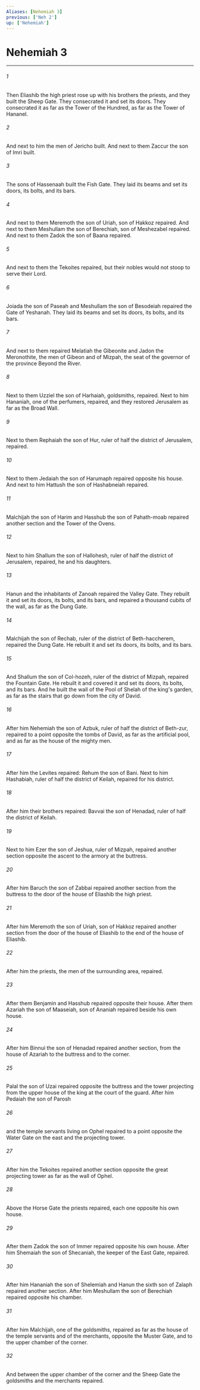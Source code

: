 ```yaml
---
Aliases: [Nehemiah 3]
previous: ['Neh 2']
up: ['Nehemiah']
---
```

# Nehemiah 3

***

 

###### 1 
Then Eliashib the high priest rose up with his brothers the priests, and they built the Sheep Gate. They consecrated it and set its doors. They consecrated it as far as the Tower of the Hundred, as far as the Tower of Hananel. 
 

###### 2 
And next to him the men of Jericho built. And next to them Zaccur the son of Imri built.
 
 

###### 3 
The sons of Hassenaah built the Fish Gate. They laid its beams and set its doors, its bolts, and its bars. 
 

###### 4 
And next to them Meremoth the son of Uriah, son of Hakkoz repaired. And next to them Meshullam the son of Berechiah, son of Meshezabel repaired. And next to them Zadok the son of Baana repaired. 
 

###### 5 
And next to them the Tekoites repaired, but their nobles would not stoop to serve their Lord.
 
 

###### 6 
Joiada the son of Paseah and Meshullam the son of Besodeiah repaired the Gate of Yeshanah. They laid its beams and set its doors, its bolts, and its bars. 
 

###### 7 
And next to them repaired Melatiah the Gibeonite and Jadon the Meronothite, the men of Gibeon and of Mizpah, the seat of the governor of the province Beyond the River. 
 

###### 8 
Next to them Uzziel the son of Harhaiah, goldsmiths, repaired. Next to him Hananiah, one of the perfumers, repaired, and they restored Jerusalem as far as the Broad Wall. 
 

###### 9 
Next to them Rephaiah the son of Hur, ruler of half the district of Jerusalem, repaired. 
 

###### 10 
Next to them Jedaiah the son of Harumaph repaired opposite his house. And next to him Hattush the son of Hashabneiah repaired. 
 

###### 11 
Malchijah the son of Harim and Hasshub the son of Pahath-moab repaired another section and the Tower of the Ovens. 
 

###### 12 
Next to him Shallum the son of Hallohesh, ruler of half the district of Jerusalem, repaired, he and his daughters.
 
 

###### 13 
Hanun and the inhabitants of Zanoah repaired the Valley Gate. They rebuilt it and set its doors, its bolts, and its bars, and repaired a thousand cubits of the wall, as far as the Dung Gate.
 
 

###### 14 
Malchijah the son of Rechab, ruler of the district of Beth-haccherem, repaired the Dung Gate. He rebuilt it and set its doors, its bolts, and its bars.
 
 

###### 15 
And Shallum the son of Col-hozeh, ruler of the district of Mizpah, repaired the Fountain Gate. He rebuilt it and covered it and set its doors, its bolts, and its bars. And he built the wall of the Pool of Shelah of the king's garden, as far as the stairs that go down from the city of David. 
 

###### 16 
After him Nehemiah the son of Azbuk, ruler of half the district of Beth-zur, repaired to a point opposite the tombs of David, as far as the artificial pool, and as far as the house of the mighty men. 
 

###### 17 
After him the Levites repaired: Rehum the son of Bani. Next to him Hashabiah, ruler of half the district of Keilah, repaired for his district. 
 

###### 18 
After him their brothers repaired: Bavvai the son of Henadad, ruler of half the district of Keilah. 
 

###### 19 
Next to him Ezer the son of Jeshua, ruler of Mizpah, repaired another section opposite the ascent to the armory at the buttress. 
 

###### 20 
After him Baruch the son of Zabbai repaired another section from the buttress to the door of the house of Eliashib the high priest. 
 

###### 21 
After him Meremoth the son of Uriah, son of Hakkoz repaired another section from the door of the house of Eliashib to the end of the house of Eliashib. 
 

###### 22 
After him the priests, the men of the surrounding area, repaired. 
 

###### 23 
After them Benjamin and Hasshub repaired opposite their house. After them Azariah the son of Maaseiah, son of Ananiah repaired beside his own house. 
 

###### 24 
After him Binnui the son of Henadad repaired another section, from the house of Azariah to the buttress and to the corner. 
 

###### 25 
Palal the son of Uzai repaired opposite the buttress and the tower projecting from the upper house of the king at the court of the guard. After him Pedaiah the son of Parosh 
 

###### 26 
and the temple servants living on Ophel repaired to a point opposite the Water Gate on the east and the projecting tower. 
 

###### 27 
After him the Tekoites repaired another section opposite the great projecting tower as far as the wall of Ophel.
 
 

###### 28 
Above the Horse Gate the priests repaired, each one opposite his own house. 
 

###### 29 
After them Zadok the son of Immer repaired opposite his own house. After him Shemaiah the son of Shecaniah, the keeper of the East Gate, repaired. 
 

###### 30 
After him Hananiah the son of Shelemiah and Hanun the sixth son of Zalaph repaired another section. After him Meshullam the son of Berechiah repaired opposite his chamber. 
 

###### 31 
After him Malchijah, one of the goldsmiths, repaired as far as the house of the temple servants and of the merchants, opposite the Muster Gate, and to the upper chamber of the corner. 
 

###### 32 
And between the upper chamber of the corner and the Sheep Gate the goldsmiths and the merchants repaired.
 

